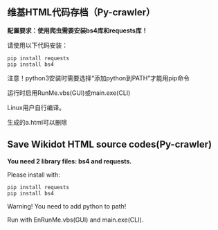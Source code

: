 ## 维基HTML代码存档（Py-crawler）

**配置要求：使用爬虫需要安装bs4库和requests库！**

请使用以下代码安装：
```
pip install requests
pip install bs4
```

注意！python3安装时需要选择“添加python到PATH”才能用pip命令

运行时启用RunMe.vbs(GUI)或main.exe(CLI)

Linux用户自行编译。

生成的a.html可以删除

## Save Wikidot HTML source codes(Py-crawler)

**You need 2 library files: bs4 and requests.**

Please install with:
```
pip install requests
pip install bs4
```

Warning! You need to add python to path!

Run with EnRunMe.vbs(GUI) and main.exe(CLI).
